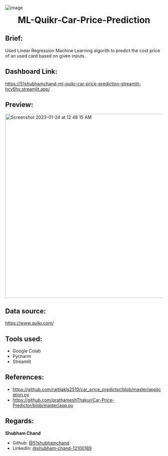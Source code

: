 ![image](https://user-images.githubusercontent.com/36957216/215264770-4d870fa6-99d4-420c-a678-fd648546cab3.png)
<h1 align="center" style="margin-top: 0px;">ML-Quikr-Car-Price-Prediction</h1>

## Brief:
Used Linear Regression Machine Learning algorith to predict the cost price of an used card based on given inputs.

## Dashboard Link: 
https://51shubhamchand-ml-quikr-car-price-prediction-streamlit-hcv6hv.streamlit.app/

## Preview:
<img width="588" alt="Screenshot 2023-01-24 at 12 48 15 AM" src="https://user-images.githubusercontent.com/36957216/214129874-99d45e40-4cd8-4134-9849-23ee2b599ac1.png">

## Data source:
https://www.quikr.com/

## Tools used:
* Google Colab
* Pycharm
* Streamlit

## References:
* https://github.com/rajtilakls2510/car_price_predictor/blob/master/application.py
* https://github.com/prathameshThakur/Car-Price-Predictor/blob/master/app.py

## Regards:
**Shubham Chand**
- Github: [@51shubhamchand](https://github.com/51shubhamchand)
- LinkedIn: [@shubham-chand-12100189](https://www.linkedin.com/in/shubham-chand-12100189)
